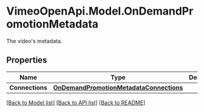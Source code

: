 # VimeoOpenApi.Model.OnDemandPromotionMetadata
The video's metadata.
## Properties

Name | Type | Description | Notes
------------ | ------------- | ------------- | -------------
**Connections** | [**OnDemandPromotionMetadataConnections**](OnDemandPromotionMetadataConnections.md) |  | 

[[Back to Model list]](../README.md#documentation-for-models) [[Back to API list]](../README.md#documentation-for-api-endpoints) [[Back to README]](../README.md)

